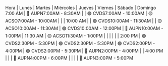 Hora | Lunes | Martes | Miércoles | Jueves | Viernes | Sábado | Domingo
7:00 AM | 🔵 AUPN7:00AM - 8:30AM |  | 🟢 CVDS7:00AM - 10:00AM | 🟡 ACSO7:00AM - 10:00AM |  |  | 
10:00 AM |  | 🟢 CVDS10:00AM - 11:30AM |  | 🟡 ACSO10:00AM - 11:30AM | 🟢 CVDS10:00AM - 12:00PM | 🔵 AUPN10:00AM - 1:00PM | 
11:30 AM | 🟡 ACSO11:30AM - 1:00PM |  |  |  |  |  | 
2:00 PM | 🟢 CVDS2:30PM - 5:30PM | 🟢 CVDS2:30PM - 5:30PM | 🟢 CVDS2:00PM - 4:00PM | 🟢 CVDS2:00PM - 5:30PM | 🔵 AUPN2:00PM - 4:00PM |  | 
4:00 PM |  |  | 🔵 AUPN4:00PM - 6:00PM |  |  |  | 🔵 AUPN3:00PM - 5:00PM
